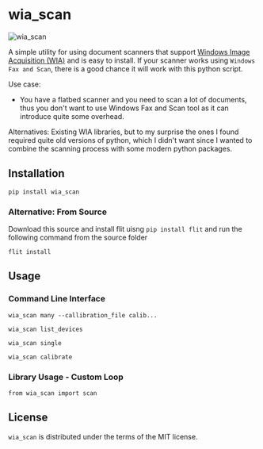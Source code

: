 #  wia_scan

![wia_scan](res/teaser.png)

A simple utility for using document scanners that support [Windows Image Acquisition (WIA)](https://learn.microsoft.com/en-us/windows/win32/wia/-wia-startpage) and is easy to install. If your scanner works using `Windows Fax and Scan`, there is a good chance it will work with this python script.

Use case:
*  You have a flatbed scanner and you need to scan a lot of documents, thus you don't want to use Windows Fax and Scan tool as it can introduce quite some overhead.

Alternatives: Existing WIA libraries, but to my surprise the ones I found required quite old versions of python, which I didn't want since I wanted to combine the scanning process with some modern python packages.

## Installation
```
pip install wia_scan
```

### Alternative: From Source
Download this source and install flit uisng `pip install flit` and run the following command from the source folder
```
flit install
```

## Usage

### Command Line Interface

```
wia_scan many --callibration_file calib...
```


```
wia_scan list_devices
```

```
wia_scan single
```


```
wia_scan calibrate
```


### Library Usage - Custom Loop

```
from wia_scan import scan
```


## License
`wia_scan` is distributed under the terms of the MIT license.
